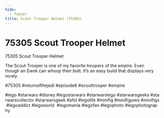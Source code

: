 ```yaml
---
hide:
  - footer
title: Scout Trooper Helmet (75305)
---
```


# 75305 Scout Trooper Helmet

75305 Scout Trooper Helmet

The Scout Trooper is one of my favorite troopers of the empire. Even though an Ewok can whoop their butt.
It’s an easy build that displays very nicely.

#75305 #returnofthejedi #episode6 #scouttrooper #empire

#lego #starwars #disney #legostarwars #starwarslego #starwarsgeeks #starwarscollector #starwarsgeek #afol #legolife #minifig #minifigures #minifigs #legoaddict #legoworld  #legomania #legofan #legophoto #legophotography

